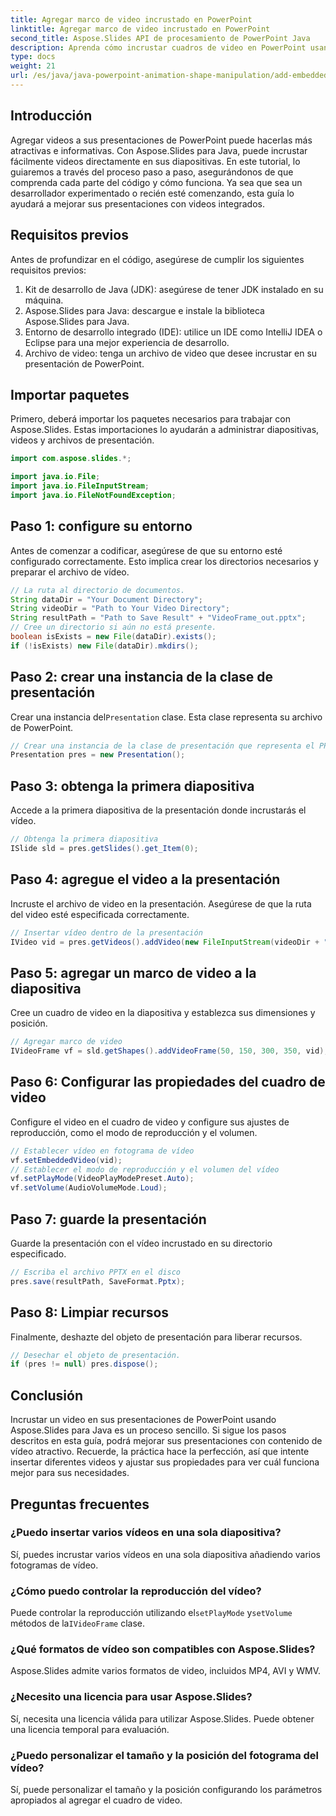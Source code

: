 ```yaml
---
title: Agregar marco de video incrustado en PowerPoint
linktitle: Agregar marco de video incrustado en PowerPoint
second_title: Aspose.Slides API de procesamiento de PowerPoint Java
description: Aprenda cómo incrustar cuadros de video en PowerPoint usando Aspose.Slides para Java con este tutorial paso a paso. Mejore sus presentaciones fácilmente.
type: docs
weight: 21
url: /es/java/java-powerpoint-animation-shape-manipulation/add-embedded-video-frame-powerpoint/
---
```

## Introducción
Agregar videos a sus presentaciones de PowerPoint puede hacerlas más atractivas e informativas. Con Aspose.Slides para Java, puede incrustar fácilmente videos directamente en sus diapositivas. En este tutorial, lo guiaremos a través del proceso paso a paso, asegurándonos de que comprenda cada parte del código y cómo funciona. Ya sea que sea un desarrollador experimentado o recién esté comenzando, esta guía lo ayudará a mejorar sus presentaciones con videos integrados.
## Requisitos previos
Antes de profundizar en el código, asegúrese de cumplir los siguientes requisitos previos:
1. Kit de desarrollo de Java (JDK): asegúrese de tener JDK instalado en su máquina.
2. Aspose.Slides para Java: descargue e instale la biblioteca Aspose.Slides para Java.
3. Entorno de desarrollo integrado (IDE): utilice un IDE como IntelliJ IDEA o Eclipse para una mejor experiencia de desarrollo.
4. Archivo de video: tenga un archivo de video que desee incrustar en su presentación de PowerPoint.
## Importar paquetes
Primero, deberá importar los paquetes necesarios para trabajar con Aspose.Slides. Estas importaciones lo ayudarán a administrar diapositivas, videos y archivos de presentación.
```java
import com.aspose.slides.*;

import java.io.File;
import java.io.FileInputStream;
import java.io.FileNotFoundException;
```
## Paso 1: configure su entorno
Antes de comenzar a codificar, asegúrese de que su entorno esté configurado correctamente. Esto implica crear los directorios necesarios y preparar el archivo de vídeo.
```java
// La ruta al directorio de documentos.
String dataDir = "Your Document Directory";
String videoDir = "Path to Your Video Directory";
String resultPath = "Path to Save Result" + "VideoFrame_out.pptx";
// Cree un directorio si aún no está presente.
boolean isExists = new File(dataDir).exists();
if (!isExists) new File(dataDir).mkdirs();
```
## Paso 2: crear una instancia de la clase de presentación
 Crear una instancia del`Presentation` clase. Esta clase representa su archivo de PowerPoint.
```java
// Crear una instancia de la clase de presentación que representa el PPTX
Presentation pres = new Presentation();
```
## Paso 3: obtenga la primera diapositiva
Accede a la primera diapositiva de la presentación donde incrustarás el vídeo.
```java
// Obtenga la primera diapositiva
ISlide sld = pres.getSlides().get_Item(0);
```
## Paso 4: agregue el video a la presentación
Incruste el archivo de video en la presentación. Asegúrese de que la ruta del video esté especificada correctamente.
```java
// Insertar vídeo dentro de la presentación
IVideo vid = pres.getVideos().addVideo(new FileInputStream(videoDir + "Wildlife.mp4"), LoadingStreamBehavior.ReadStreamAndRelease);
```
## Paso 5: agregar un marco de video a la diapositiva
Cree un cuadro de video en la diapositiva y establezca sus dimensiones y posición.
```java
// Agregar marco de video
IVideoFrame vf = sld.getShapes().addVideoFrame(50, 150, 300, 350, vid);
```
## Paso 6: Configurar las propiedades del cuadro de video
Configure el video en el cuadro de video y configure sus ajustes de reproducción, como el modo de reproducción y el volumen.
```java
// Establecer vídeo en fotograma de vídeo
vf.setEmbeddedVideo(vid);
// Establecer el modo de reproducción y el volumen del vídeo
vf.setPlayMode(VideoPlayModePreset.Auto);
vf.setVolume(AudioVolumeMode.Loud);
```
## Paso 7: guarde la presentación
Guarde la presentación con el vídeo incrustado en su directorio especificado.
```java
// Escriba el archivo PPTX en el disco
pres.save(resultPath, SaveFormat.Pptx);
```
## Paso 8: Limpiar recursos
Finalmente, deshazte del objeto de presentación para liberar recursos.
```java
// Desechar el objeto de presentación.
if (pres != null) pres.dispose();
```
## Conclusión
Incrustar un video en sus presentaciones de PowerPoint usando Aspose.Slides para Java es un proceso sencillo. Si sigue los pasos descritos en esta guía, podrá mejorar sus presentaciones con contenido de vídeo atractivo. Recuerde, la práctica hace la perfección, así que intente insertar diferentes videos y ajustar sus propiedades para ver cuál funciona mejor para sus necesidades.
## Preguntas frecuentes
### ¿Puedo insertar varios vídeos en una sola diapositiva?
Sí, puedes incrustar varios vídeos en una sola diapositiva añadiendo varios fotogramas de vídeo.
### ¿Cómo puedo controlar la reproducción del vídeo?
 Puede controlar la reproducción utilizando el`setPlayMode` y`setVolume` métodos de la`IVideoFrame` clase.
### ¿Qué formatos de vídeo son compatibles con Aspose.Slides?
Aspose.Slides admite varios formatos de video, incluidos MP4, AVI y WMV.
### ¿Necesito una licencia para usar Aspose.Slides?
Sí, necesita una licencia válida para utilizar Aspose.Slides. Puede obtener una licencia temporal para evaluación.
### ¿Puedo personalizar el tamaño y la posición del fotograma del vídeo?
Sí, puede personalizar el tamaño y la posición configurando los parámetros apropiados al agregar el cuadro de video.